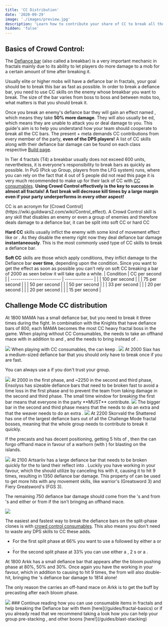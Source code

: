 ```yaml
---
title: 'CC Distribution'
date: '2020-09-29'
image: './images/preview.jpg'
description: 'Learn how to contribute your share of CC to break all the bars.'
hidden: 'false'
---
```

 
## Basics of Crowd Control:

<Grid>
<GridItem sm="6">
<Card title="What is a Defiance bar?">

The [Defiance bar](https://wiki.guildwars2.com/wiki/Defiance_bar) (also called a breakbar) is a very important mechanic in fractals mainly due to its ability to let players do more damage to a mob for a certain amount of time after breaking it. 

Usually elite or higher mobs will have a defiance bar in fractals, your goal should be to break this bar as fast as possible. In order to break a defiance bar, you need to use CC skills on the enemy whose breakbar you want to break. The size of the bar varies from boss to boss and between mobs too, what matters is that you should break it. 

Once you break an enemy's defiance bar they will gain an effect named <Effect name="Exposed"/>, which means they take **50% more damage**. They will also usually be <Effect name="Stun"/>ed, which means they are unable to attack you or deal damage to you.
</Card>
This guide's aim is to help you understand how your team should cooperate to break all the CC bars. 
The present <Specialization name="Firebrand"/> + <Specialization name="Renegade"/> meta demands CC contributions from every member of the party, **even of the DPS players!** 
A list of CC skills along with their defiance bar damage can be found on each class respective [Build page](/builds). 

In Tier 4 fractals (T4) a breakbar usually does not exceed 600 units, nevertheless, it is everyone's responsibility to break bars as quickly as possible. 
In PuG (Pick up Group, players from the LFG system) runs, where you can rely on the fact that 4 out of 5 people did not read this page it is very much recommended to make up for their lack of CC with [CC consumables](/guides/consumables).
<Message>
**Using Crowd Control effectively is the key to success in almost all fractals! A fast break will decrease kill times by a large margin even if your party underperforms in every other aspect!**
</Message>
</GridItem>

<GridItem sm="6">
<Card title="What does CC mean?">
CC is an acronym for [Crowd Control](https://wiki.guildwars2.com/wiki/Control_effect). A Crowd Control skill is any skill that disables an enemy or even a group of enemies and therefore deals damage to a defiance bar, it can be split into soft CC or hard CC

**Hard CC** skills usually inflict the enemy with some kind of movement effect like <Effect name="Stun"/> or <Effect name="Knockback"/>. As they disable the enemy right now they deal defiance bar damage **instantaneously**. This is the most commonly used type of CC skills to break a defiance bar.

**Soft CC** skills are those which apply conditions, they inflict damage to the Defiance bar **over time**, depending upon the condition. Since you want to get the <Effect name="Exposed"/> effect as soon as possible you can't rely on soft CC breaking a bar of 2000 as seen below it will take quite a while.
</Card>
<Card title="Soft CC table">
| Condition       | CC per second |
| ------------------------- | -------------- |
| <Condition name="Fear"/> | 100 per second | 
| <Condition name="Taunt"/> | 75 per second |
| <Condition name="Immobile"/> | 50 per second |
| <Condition name="slow"/> | 50 per second |
| <Condition name="Chilled"/> | 33 per second |
| <Condition name="Blinded"/> | 20 per second |
| <Condition name="Weakness"/> | 20 per second |
| <Condition name="Crippled"/> | 15 per second |
</Card>
</GridItem>
</Grid>

## Challenge Mode CC distribution
<Tabs>

<Tab title="Mama">
<Divider text="MAMA"/>

At 1800 MAMA has a small defiance bar, but you need to break it three times during the fight. In combination with the Knights that have defiance bars of 800, each MAMA becomes the most CC heavy fractal boss in the game. 
<Divider text="restricted"/>
When playing without CC Consumables, the <Specialization name="Berserker"/> needs to take an offhand mace with <Item id="24639"/> in addition to <Skill name="wildblow"/> and <Skill name="bullscharge"/>, and the <Specialization name="Firebrand"/> needs to bring <Skill name="HammerofWisdom"/> instead of <Skill name="sword of justice"/>.

<Image src="./images/mama_restricted.png" caption="Restricted Mama CC distribution by Dissect [Dc]"/>
<Divider text="unrestricted"/>
When playing with CC consumables, the <Specialization name="Firebrand"/> can keep <Skill name="sword of justice"/>.

<Image src="./images/mama_unrestricted.png" caption="Unrestricted Mama CC distribution with consumables"/>
</Tab>
<Tab title="Siax">
<Divider text="Siax"/>
At 2000 Siax has a medium-sized defiance bar that you should only have to break once if you are fast. 

You can always use a <Item name="metalrod"/> if you don't trust your group.

<Image src="./images/siax.png" caption="Siax CC distribution"/>
</Tab>
<Tab title="Ensolyss">
<Divider text="Ensolyss"/>
At 2000 in the first phase, and ~2250 in the second and third phase, Ensolyss has sizeable defiance bars that need to be broken fast to avoid a time loss in the first phase and to prevent the team from taking damage in the second and third phase. The small time window for breaking the first bar means that everyone in the party **MUST** contribute.
<Divider text="phase 1"/>
<Image src="./images/enso_1.png" caption="Ensolyss Phase 1 CC distribution"/>
<Divider text="phase 2 and 3"/>
The bigger bar in the second and third phase means that the <Specialization name="Berserker"/>  needs to do an extra <Skill name="pommelbash"/> and that the weaver needs to do an extra <Skill name="polaricleap"/>.

<Image src="./images/enso_2.png" caption="Ensolyss Phase 2 and 3 CC distribution"/>

</Tab>

<Tab title="Skorvald">
<Divider text="Skorvald"/>
At 2200 Skorvald the Shattered has one of the largest defiance bars out of all the Challenge Mode fractal bosses, meaning that the whole group needs to contribute to break it quickly. 

If the <Specialization name="Renegade"/> precasts <Skill name="Darkrazorsdaring"/> and has decent positioning, getting 5 hits of <Skill name="Surge of the mists"/>, then the <Specialization name="Berserker"/> can forgo offhand mace in favour of a warhorn (with <Item id="24639"/>) for blasting <Boon name="Might"/> on the islands.

<Image src="./images/skorvald.png" caption="Skorvald CC distribution"/>
</Tab>
<Tab title="Artsariiv">
<Divider text="Artsariiv"/>
At 2100 Artsariiv has a large defiance bar that needs to be broken quickly for the <Specialization name="Soulbeast"/> to land their reflect into <Effect name="Exposed"/>. Luckily you have <SpecialActionKey name="hypernovalaunch"/> working in your favour, which the <Specialization name="Renegade"/> should utilize by canceling his <Skill name="Surge of the mists"/> with it, causing it to hit 9 times, resulting in 1350 defiance bar damage. This property of <SpecialActionKey name="hypernovalaunch"/> can be used to get more hits with any movement skills, like warrior's <Skill name="whirlwindattack"/> (Greatsword 3) and Fiery Greatsword's <Skill name="fierywhirl"/> (FGS 3).

The remaining 750 defiance bar damage should come from the <Specialization name="Firebrand"/>'s <Skill name="Banesignet"/> and from <Specialization name="Berserker"/>'s <Skill name="headbutt"/> and either <Skill name="Tremor"/> or <Skill name="updraft"/> from <Specialization name="Weaver"/> if the <Specialization name="Berserker"/> isn't bringing an offhand mace.  

<Image src="./images/artsariiv.png" caption="Artsariiv CC distribution"/>
<Divider text="split phase adds"/>

The easiest and fastest way to break the defiance bars on the split-phase clones is with [crowd control consumables](/guides/consumables). This also means you don't need to waste any DPS skills to CC these adds.

- For the first split phase at 66% you want to use a <Item name="rock"/> followed by either a <Item name="termiteshovel"/> or <Item name="metalrod"/>.
- For the second split phase at 33% you can use either a <Item name="sentinelrifle"/>, 2 <Item name="rock"/>s or a <Item name="termiteshovel">.

</Tab>

<Tab title="Arkk">
<Divider text="Arkk"/>
At 1800 Arkk has a small defiance bar that appears after the bloom pushing phase at 80%, 50% and 30%. Once again you have the <SpecialActionKey name="hypernovalaunch"/> working in your favour, which in addition to causing <Skill name="Surge of the mists"/> to hit 9 times, the <Effect name="Launch"/> from <SpecialActionKey name="hypernovalaunch"/> will also double-hit, bringing the <Specialization name="Renegade"/>'s defiance bar damage to 1814 alone!

The only reason the <Specialization name="Berserker"/> carries an off-hand mace on Arkk is to get the <Item name="severance"/> buff by precasting <Skill name="Tremor"/> after each bloom phase.

<Image src="./images/arkk.png" caption="Arkk CC distribution"/>
</Tab>
</Tabs>

<Divider text="What now?"/>
### Continue reading how you can use consumable items in fractals and help breaking the Defiance bar with them [here](/guides/fractal-basics) or if you already read that we recommend taking a look how you can help your group pre-stacking <Boon name="Might"/>, <Boon name="Fury"/> and other boons [here!](/guides/blast-stacking)
